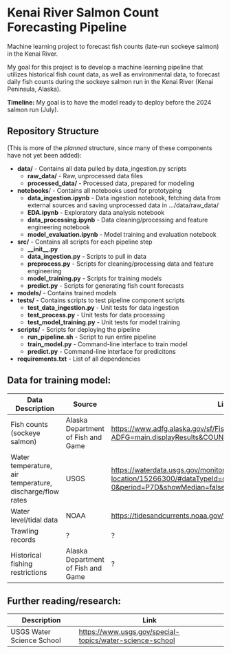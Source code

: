 # Kenai River Salmon Count Forecasting Pipeline
Machine learning project to forecast fish counts (late-run sockeye salmon) in the Kenai River.

My goal for this project is to develop a machine learning pipeline that utilizes historical fish count data, as well as environmental data, to forecast daily fish counts during the sockeye salmon run in the Kenai River (Kenai Peninsula, Alaska).

**Timeline:** My goal is to have the model ready to deploy before the 2024 salmon run (July).

## Repository Structure
(This is more of the _planned_ structure, since many of these components have not yet been added):
- **data/** - Contains all data pulled by data_ingestion.py scripts
  - **raw_data/** - Raw, unprocessed data files
  - **processed_data/** - Processed data, prepared for modeling
- **notebooks**/ - Contains all notebooks used for prototyping
  - **data_ingestion.ipynb** - Data ingestion notebook, fetching data from external sources and saving unprocessed data in .../data/raw_data/
  - **EDA.ipynb** - Exploratory data analysis notebook
  - **data_processing.ipynb** - Data cleaning/processing and feature engineering notebook
  - **model_evaluation.ipynb** - Model training and evaluation notebook
- **src/** - Contains all scripts for each pipeline step
  - **\_\_init\_\_.py**
  - **data_ingestion.py** - Scripts to pull in data
  - **preprocess.py** - Scripts for cleaning/processing data and feature engineering
  - **model_training.py** - Scripts for training models
  - **predict.py** - Scripts for generating fish count forecasts
- **models/** - Contains trained models
- **tests/** - Contains scripts to test pipeline component scripts
  - **test_data_ingestion.py** - Unit tests for data ingestion
  - **test_process.py** - Unit tests for data processing
  - **test_model_training.py** - Unit tests for model training
- **scripts/** - Scripts for deploying the pipeline
  - **run_pipeline.sh** - Script to run entire pipeline
  - **train_model.py** - Command-line interface to train model
  - **predict.py** - Command-line interface for predicitons
- **requirements.txt** - List of all dependencies

## Data for training model:
|Data Description|Source|Link|Frequency|
|----|------|----|---------|
|Fish counts (sockeye salmon)|Alaska Department of Fish and Game|https://www.adfg.alaska.gov/sf/FishCounts/index.cfm?ADFG=main.displayResults&COUNTLOCATIONID=40&SpeciesID=420|Daily|
|Water temperature, air temperature, discharge/flow rates|USGS|https://waterdata.usgs.gov/monitoring-location/15266300/#dataTypeId=continuous-00065-0&period=P7D&showMedian=false|Daily|
|Water level/tidal data|NOAA|https://tidesandcurrents.noaa.gov/waterlevels.html?id=9455760|Daily|
|Trawling records|?|?|?|
|Historical fishing restrictions|Alaska Department of Fish and Game|?|?|

## Further reading/research:
|Description|Link|
|-----------|----|
|USGS Water Science School|https://www.usgs.gov/special-topics/water-science-school|
